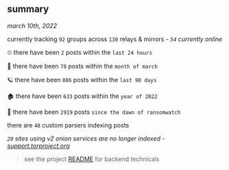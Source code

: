 
## summary
_march 10th, 2022_

currently tracking `92` groups across `130` relays & mirrors - _`54` currently online_

⏲ there have been `2` posts within the `last 24 hours`

🦈 there have been `78` posts within the `month of march`

🪐 there have been `886` posts within the `last 90 days`

🏚 there have been `633` posts within the `year of 2022`

🦕 there have been `2919` posts `since the dawn of ransomwatch`

there are `48` custom parsers indexing posts

_`20` sites using v2 onion services are no longer indexed - [support.torproject.org](https://support.torproject.org/onionservices/v2-deprecation/)_

> see the project [README](https://github.com/thetanz/ransomwatch#ransomwatch--) for backend technicals
